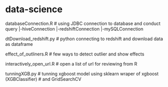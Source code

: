 # data-science

databaseConnection.R # using JDBC connection to database and conduct query
	|-hiveConnection
	|-redshiftConnection
	|-mySQLConnection
	
dtDownload_redshift.py # python connecting to redshift and download data as dataframe

effect_of_outliners.R # few ways to detect outlier and show effects

interactively_open_url.R # open a list of url for reviewing from R

tunningXGB.py # tunning xgboost model using sklearn wraper of xgboost (XGBClassifier) 
			 # and GridSearchCV
